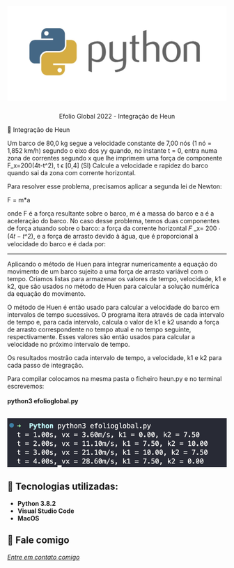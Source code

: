 

<h1 align="center">
    <img width="600" src="python.jpeg" />
</h1>


<p align="center">
Efolio Global 2022 - Integração de Heun
</p>



📌 Integração de Heun

Um barco de 80,0 kg segue a velocidade constante de
7,00 nós (1 nó = 1,852 km/h) segundo o eixo dos yy quando, no
instante t = 0, entra numa zona de correntes segundo x que lhe
imprimem uma força de componente F_x=200(4t-t^2), t ϵ [0,4] (SI)
Calcule a velocidade e rapidez do barco quando sai da zona com corrente horizontal.

Para resolver esse problema, precisamos aplicar a segunda lei de Newton:

F = m*a

onde F é a força resultante sobre o barco, m é a massa do barco e a é a aceleração do barco.
No caso desse problema, temos duas componentes de força atuando sobre o barco: a força da corrente horizontal 𝐹 _x= 200 ⋅ (4𝑡 − 𝑡^2), e a força de arrasto devido à água, que é proporcional à velocidade do barco e é dada por:

------------------
Aplicando o método de Huen para integrar numericamente a equação do movimento de um barco sujeito a uma força de arrasto variável com o tempo.
Criamos listas para armazenar os valores de tempo, velocidade, k1 e k2, que são usados no método de Huen para calcular a solução numérica da equação do movimento.

O método de Huen é então usado para calcular a velocidade do barco em intervalos de tempo sucessivos. O programa itera através de cada intervalo de tempo e, para cada intervalo, calcula o valor de k1 e k2 usando a força de arrasto correspondente no tempo atual e no tempo seguinte, respectivamente. Esses valores são então usados para calcular a velocidade no próximo intervalo de tempo.

Os resultados mostrão cada intervalo de tempo, a velocidade, k1 e k2 para cada passo de integração.

Para compilar colocamos na mesma pasta o ficheiro heun.py e no terminal escrevemos:<br>
<br>
<strong>python3 efolioglobal.py</strong><br>
<br>

<img src="graficopy.png" >



🔧 Tecnologias utilizadas:
------------------

- <strong>Python 3.8.2</strong>
- <strong>Visual Studio Code</strong>
- <strong>MacOS</strong>

💬 Fale comigo
------------------
[*Entre em contato comigo*](https://www.linkedin.com/in/ivo-baptista-3712144/)





